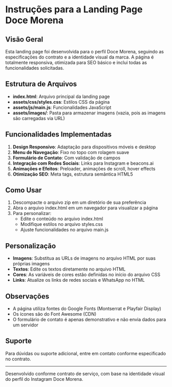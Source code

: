 # Instruções para a Landing Page Doce Morena

## Visão Geral
Esta landing page foi desenvolvida para o perfil Doce Morena, seguindo as especificações do contrato e a identidade visual da marca. A página é totalmente responsiva, otimizada para SEO básico e inclui todas as funcionalidades solicitadas.

## Estrutura de Arquivos
- **index.html**: Arquivo principal da landing page
- **assets/css/styles.css**: Estilos CSS da página
- **assets/js/main.js**: Funcionalidades JavaScript
- **assets/images/**: Pasta para armazenar imagens (vazia, pois as imagens são carregadas via URL)

## Funcionalidades Implementadas
1. **Design Responsivo**: Adaptação para dispositivos móveis e desktop
2. **Menu de Navegação**: Fixo no topo com rolagem suave
3. **Formulário de Contato**: Com validação de campos
4. **Integração com Redes Sociais**: Links para Instagram e beacons.ai
5. **Animações e Efeitos**: Preloader, animações de scroll, hover effects
6. **Otimização SEO**: Meta tags, estrutura semântica HTML5

## Como Usar
1. Descompacte o arquivo zip em um diretório de sua preferência
2. Abra o arquivo index.html em um navegador para visualizar a página
3. Para personalizar:
   - Edite o conteúdo no arquivo index.html
   - Modifique estilos no arquivo styles.css
   - Ajuste funcionalidades no arquivo main.js

## Personalização
- **Imagens**: Substitua as URLs de imagens no arquivo HTML por suas próprias imagens
- **Textos**: Edite os textos diretamente no arquivo HTML
- **Cores**: As variáveis de cores estão definidas no início do arquivo CSS
- **Links**: Atualize os links de redes sociais e WhatsApp no HTML

## Observações
- A página utiliza fontes do Google Fonts (Montserrat e Playfair Display)
- Os ícones são do Font Awesome (CDN)
- O formulário de contato é apenas demonstrativo e não envia dados para um servidor

## Suporte
Para dúvidas ou suporte adicional, entre em contato conforme especificado no contrato.

---

Desenvolvido conforme contrato de serviço, com base na identidade visual do perfil do Instagram Doce Morena.
